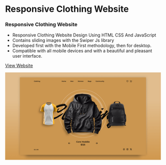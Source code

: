 # Responsive Clothing Website

### Responsive Clothing Website

- Responsive Clothing Website Design Using HTML CSS And JavaScript
- Contains sliding images with the Swiper Js library
- Developed first with the Mobile First methodology, then for desktop.
- Compatible with all mobile devices and with a beautiful and pleasant user interface.

[View Website](https://ecommerce-website-hub.netlify.app/)

![preview img](/preview.png)
